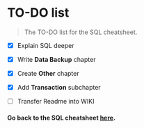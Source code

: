 # TO-DO list
> The TO-DO list for the SQL cheatsheet.

- [x] Explain SQL deeper
- [x] Write **Data Backup** chapter
- [x] Create **Other** chapter 
- [x] Add **Transaction** subchapter

- [ ] Transfer Readme into WIKI





#### **Go back to the SQL cheatsheet [here](README.md).**
